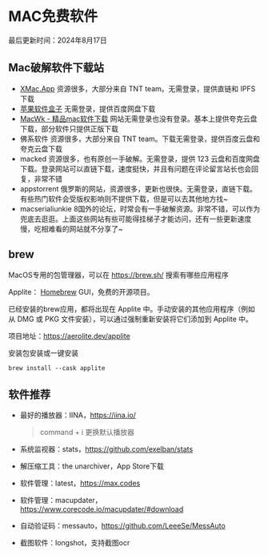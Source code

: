 # MAC免费软件

最后更新时间：2024年8月17日

## Mac破解软件下载站

- [XMac.App](https://xmac.app/)  资源很多，大部分来自 TNT team。无需登录，提供直链和 IPFS 下载
- [苹果软件盒子](https://www.macappbox.com/) 无需登录，提供百度网盘下载
- [MacWk - 精品mac软件下载](https://macwk.cn/)  网站无需登录也没有登录。基本上提供夸克云盘下载，部分软件只提供正版下载
- 佛系软件 资源很多，大部分来自 TNT team。下载无需登录，提供百度云盘和夸克云盘下载
- macked 资源很多，也有原创一手破解。无需登录，提供 123 云盘和百度网盘下载。登录网站可以直链下载，速度挺快，并且有问题在评论留言站长也会回复，非常不错
- appstorrent  俄罗斯的网站，资源很多，更新也很快。无需登录，直链下载。有些热门软件会受版权影响则不提供下载，但是可以去其他地方找~
- macserialiunkie 8国外的论坛，时常会有一手破解资源。非常不错，可以作为兜底去逛逛。上面这些网站有些可能得挂梯子才能访问，还有一些更新速度慢，吃相难看的网站就不分享了~



## brew

MacOS专用的包管理器，可以在 https://brew.sh/ 搜索有哪些应用程序



Applite： [Homebrew](https://brew.sh/) GUI，免费的开源项目。

已经安装的brew应用，都将出现在 Applite 中。手动安装的其他应用程序（例如从 DMG 或 PKG 文件安装），可以通过强制重新安装将它们添加到 Applite 中。



项目地址：https://aerolite.dev/applite

安装包安装或一键安装

```
brew install --cask applite
```



## 软件推荐

- 最好的播放器：IINA，https://iina.io/
  
  > command + i 更换默认播放器
- 系统监视器：stats，https://github.com/exelban/stats
- 解压缩工具：the unarchiver，App Store下载
- 软件管理：latest，https://max.codes
- 软件管理：macupdater，https://www.corecode.io/macupdater/#download
- 自动验证码：messauto，https://github.com/LeeeSe/MessAuto
- 截图软件：longshot，支持截图ocr
